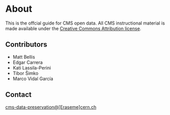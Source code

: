 # About

This is the offcial guide for CMS open data.  All CMS instructional material is made available under the [Creative Commons Attribution license](https://creativecommons.org/licenses/by/4.0/).

## Contributors

- Matt Bellis
- Edgar Carrera
- Kati Lassila-Perini
- Tibor Šimko
- Marco Vidal García

## Contact

[cms-data-preservation@[Eraseme]cern.ch](cms-data-preservation@[Eraseme]cern.ch)
